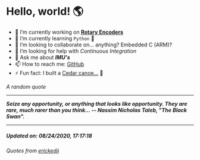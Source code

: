 # Hello, world! 🌎


- 🔧 I’m currently working on [**Rotary Encoders**](https://github.com/kyleRhess/EncoderQ.git)
- 🌱 I’m currently learning `Python` **🐍**
- 👯 I’m looking to collaborate on... anything? Embedded C (ARM)?
- 🤔 I’m looking for help with *Continuous Integration*
- 💬 Ask me about ***IMU's***
- 📫 How to reach me: [GitHub](https://github.com/kyleRhess)
- ⚡ Fun fact: I built a [Cedar canoe...](https://kylerhess.github.io/canoe.html) 🛶

_A random quote_
___
***Seize any opportunity, or anything that looks like opportunity. They are
rare, much rarer than you think...
-- Nassim Nicholas Taleb, "The Black Swan".***
___
##### Updated on: 08/24/2020, 17:17:18
###### Quotes from [erickedji](https://gist.github.com/erickedji/68802)